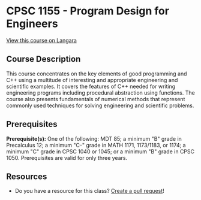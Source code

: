 # CPSC 1155 - Program Design for Engineers

[View this course on Langara](https://langara.ca/programs-and-courses/courses/CPSC/1150.html)

## Course Description

This course concentrates on the key elements of good programming and C++ using a multitude of interesting and appropriate engineering and scientific examples. It covers the features of C++ needed for writing engineering programs including procedural abstraction using functions. The course also presents fundamentals of numerical methods that represent commonly used techniques for solving engineering and scientific problems.

## Prerequisites

**Prerequisite(s):** One of the following: MDT 85; a minimum "B" grade in Precalculus 12; a minimum "C-" grade in MATH 1171, 1173/1183, or 1174; a minimum "C" grade in CPSC 1040 or 1045; or a minimum "B" grade in CPSC 1050. Prerequisites are valid for only three years.

## Resources

- Do you have a resource for this class? [Create a pull request](https://github.com/langaracs/course-resources/compare)!
